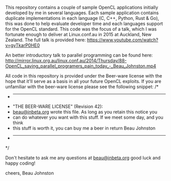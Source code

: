 
This repository contains a couple of sample OpenCL applications initially
developed by me in several languages. Each sample application contains
duplicate implementations in each language (C, C++, Python, Rust & Go), this
was done to help evaluate developer time and each languages support for the
OpenCL standard. This code was the focus of a talk, which I was fortunate
enough to deliver at Linux.conf.au in 2015 at Auckland, New Zealand. The full
talk is provided here:
    https://www.youtube.com/watch?v=gyTkarP0HE0

An better introductory talk to parallel programming can be found here:
    http://mirror.linux.org.au/linux.conf.au/2014/Thursday/88-OpenCL_saving_parallel_programers_pain_today_-_Beau_Johnston.mp4

All code in this repository is provided under the Beer-ware license with the
hope that it'll serve as a basis in all your future OpenCL exploits. If you are
unfamiliar with the beer-ware license please see the following snippet:
/*
 * ----------------------------------------------------------------------------
 * "THE BEER-WARE LICENSE" (Revision 42):
 * <beau@inbeta.org> wrote this file. As long as you retain this notice you
 * can do whatever you want with this stuff. If we meet some day, and you think
 * this stuff is worth it, you can buy me a beer in return Beau Johnston
 * ----------------------------------------------------------------------------
 */

Don't hesitate to ask me any questions at beau@inbeta.org
good luck and happy coding!

cheers,
Beau Johnston

